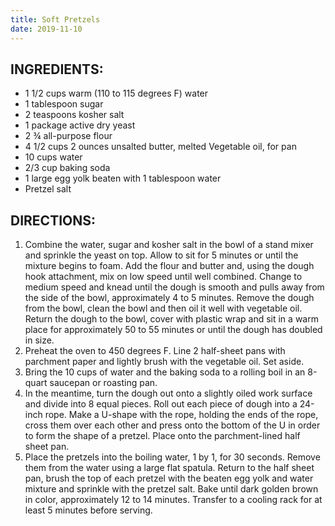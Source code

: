 ```yaml
---
title: Soft Pretzels
date: 2019-11-10
---
```


## INGREDIENTS:

* 1 1/2 cups warm (110 to 115 degrees F) water
* 1 tablespoon sugar 
* 2 teaspoons kosher salt
* 1 package active dry yeast
* 2 ¾ all-purpose flour
* 4 1/2 cups 2 ounces unsalted butter, melted Vegetable oil, for pan 
* 10 cups water
* 2/3 cup baking soda 		
* 1 large egg yolk beaten with 1 tablespoon water
* Pretzel salt

## DIRECTIONS:

1. Combine the water, sugar and kosher salt in the bowl of a stand mixer and sprinkle the yeast on top. Allow to sit for 5 minutes or until the mixture begins to foam. Add the flour and butter and, using the dough hook attachment, mix on low speed until well combined. Change to medium speed and knead until the dough is smooth and pulls away from the side of the bowl, approximately 4 to 5 minutes. Remove the dough from the bowl, clean the bowl and then oil it well with vegetable oil. Return the dough to the bowl, cover with plastic wrap and sit in a warm place for approximately 50 to 55 minutes or until the dough has doubled in size.
2. Preheat the oven to 450 degrees F. Line 2 half-sheet pans with parchment paper and lightly brush with the vegetable oil. Set aside.
3. Bring the 10 cups of water and the baking soda to a rolling boil in an 8-quart saucepan or roasting pan.
4. In the meantime, turn the dough out onto a slightly oiled work surface and divide into 8 equal pieces. Roll out each piece of dough into a 24-inch rope. Make a U-shape with the rope, holding the ends of the rope, cross them over each other and press onto the bottom of the U in order to form the shape of a pretzel. Place onto the parchment-lined half sheet pan.
5. Place the pretzels into the boiling water, 1 by 1, for 30 seconds. Remove them from the water using a large flat spatula. Return to the half sheet pan, brush the top of each pretzel with the beaten egg yolk and water mixture and sprinkle with the pretzel salt. Bake until dark golden brown in color, approximately 12 to 14 minutes. Transfer to a cooling rack for at least 5 minutes before serving.
